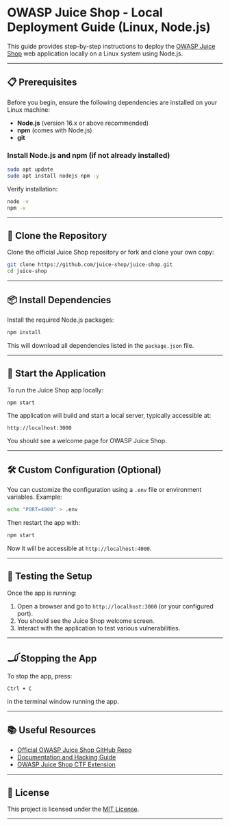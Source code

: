 # OWASP Juice Shop - Local Deployment Guide (Linux, Node.js)

This guide provides step-by-step instructions to deploy the [OWASP Juice Shop](https://github.com/juice-shop/juice-shop) web application locally on a Linux system using Node.js.

---

## 📋 Prerequisites

Before you begin, ensure the following dependencies are installed on your Linux machine:

* **Node.js** (version 16.x or above recommended)
* **npm** (comes with Node.js)
* **git**

### Install Node.js and npm (if not already installed)

```bash
sudo apt update
sudo apt install nodejs npm -y
```

Verify installation:

```bash
node -v
npm -v
```

---

## 📁 Clone the Repository

Clone the official Juice Shop repository or fork and clone your own copy:

```bash
git clone https://github.com/juice-shop/juice-shop.git
cd juice-shop
```

---

## 📦 Install Dependencies

Install the required Node.js packages:

```bash
npm install
```

This will download all dependencies listed in the `package.json` file.

---

## 🚀 Start the Application

To run the Juice Shop app locally:

```bash
npm start
```

The application will build and start a local server, typically accessible at:

```
http://localhost:3000
```

You should see a welcome page for OWASP Juice Shop.

---

## 🛠️ Custom Configuration (Optional)

You can customize the configuration using a `.env` file or environment variables. Example:

```bash
echo "PORT=4000" > .env
```

Then restart the app with:

```bash
npm start
```

Now it will be accessible at `http://localhost:4000`.

---

## 🧲 Testing the Setup

Once the app is running:

1. Open a browser and go to `http://localhost:3000` (or your configured port).
2. You should see the Juice Shop welcome screen.
3. Interact with the application to test various vulnerabilities.

---

## 𞲠 Stopping the App

To stop the app, press:

```
Ctrl + C
```

in the terminal window running the app.

---

## 📚 Useful Resources

* [Official OWASP Juice Shop GitHub Repo](https://github.com/juice-shop/juice-shop)
* [Documentation and Hacking Guide](https://pwning.owasp-juice.shop/)
* [OWASP Juice Shop CTF Extension](https://github.com/juice-shop/juice-shop-ctf)

---

## 📄 License

This project is licensed under the [MIT License](https://github.com/juice-shop/juice-shop/blob/master/LICENSE).

---
